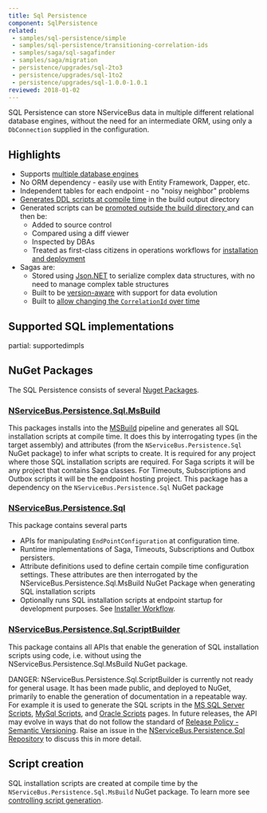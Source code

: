 ```yaml
---
title: Sql Persistence
component: SqlPersistence
related:
 - samples/sql-persistence/simple
 - samples/sql-persistence/transitioning-correlation-ids
 - samples/saga/sql-sagafinder
 - samples/saga/migration
 - persistence/upgrades/sql-2to3
 - persistence/upgrades/sql-1to2
 - persistence/upgrades/sql-1.0.0-1.0.1
reviewed: 2018-01-02
---
```



SQL Persistence can store NServiceBus data in multiple different relational database engines, without the need for an intermediate ORM, using only a `DbConnection` supplied in the configuration.


## Highlights

* Supports [multiple database engines](#supported-sql-implementations)
* No ORM dependency - easily use with Entity Framework, Dapper, etc.
* Independent tables for each endpoint - no "noisy neighbor" problems
* [Generates DDL scripts at compile time](controlling-script-generation.md) in the build output directory
* Generated scripts can be [promoted outside the build directory ](controlling-script-generation.md#promotion) and can then be:
  * Added to source control
  * Compared using a diff viewer
  * Inspected by DBAs
  * Treated as first-class citizens in operations workflows for [installation and deployment](install.md)
* Sagas are:
  * Stored using [Json.NET](http://www.newtonsoft.com/json) to serialize complex data structures, with no need to manage complex table structures
  * Built to be [version-aware](saga.md#json-net-settings-custom-settings-version-type-specific-deserialization-settings) with support for data evolution
  * Built to [allow changing the `CorrelationId` over time](saga.md#correlation-ids-correlation-and-transitional-ids)


## Supported SQL implementations

partial: supportedimpls


## NuGet Packages

The SQL Persistence consists of several [Nuget Packages](https://www.nuget.org/packages?q=NServiceBus.Persistence.Sql).


### [NServiceBus.Persistence.Sql.MsBuild](https://www.nuget.org/packages/NServiceBus.Persistence.Sql.MsBuild/)

This packages installs into the [MSBuild](https://docs.microsoft.com/en-us/visualstudio/msbuild/msbuild) pipeline and generates all SQL installation scripts at compile time. It does this by interrogating types (in the target assembly) and attributes (from the `NServiceBus.Persistence.Sql` NuGet package) to infer what scripts to create. It is required for any project where those SQL installation scripts are required. For Saga scripts it will be any project that contains Saga classes. For Timeouts, Subscriptions and Outbox scripts it will be the endpoint hosting project. This package has a dependency on the `NServiceBus.Persistence.Sql` NuGet package


### [NServiceBus.Persistence.Sql](https://www.nuget.org/packages/NServiceBus.Persistence.Sql/)

This package contains several parts

 * APIs for manipulating `EndPointConfiguration` at configuration time.
 * Runtime implementations of Saga, Timeouts, Subscriptions and Outbox persisters.
 * Attribute definitions used to define certain compile time configuration settings. These attributes are then interrogated by the NServiceBus.Persistence.Sql.MsBuild NuGet Package when generating SQL installation scripts
 * Optionally runs SQL installation scripts at endpoint startup for development purposes. See [Installer Workflow](installer-workflow.md).


### [NServiceBus.Persistence.Sql.ScriptBuilder](https://www.nuget.org/packages/NServiceBus.Persistence.Sql.ScriptBuilder/)

This package contains all APIs that enable the generation of SQL installation scripts using code, i.e. without using the NServiceBus.Persistence.Sql.MsBuild NuGet package.

DANGER: NServiceBus.Persistence.Sql.ScriptBuilder is currently not ready for general usage. It has been made public, and deployed to NuGet, primarily to enable the generation of documentation in a repeatable way. For example it is used to generate the SQL scripts in the [MS SQL Server Scripts](/persistence/sql/sqlserver-scripts.md), [MySql Scripts](/persistence/sql/mysql-scripts.md), and [Oracle Scripts](/persistence/sql/oracle-scripts.md) pages. In future releases, the API may evolve in ways that do not follow the standard of [Release Policy - Semantic Versioning](/nservicebus/upgrades/release-policy.md#semantic-versioning). Raise an issue in the [NServiceBus.Persistence.Sql Repository](https://github.com/Particular/NServiceBus.Persistence.Sql/issues) to discuss this in more detail.


## Script creation

SQL installation scripts are created at compile time by the `NServiceBus.Persistence.Sql.MsBuild` NuGet package. To learn more see [controlling script generation](/persistence/sql/controlling-script-generation.md).